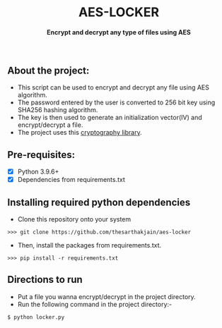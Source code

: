 <p align="center">
	<h1 align="center"> AES-LOCKER </h1>
	<h4 align="center"> Encrypt and decrypt any type of files using AES <h4>
</p>
<br>

## About the project:
- This script can be used to encrypt and decrypt any file using AES algorithm.
- The password entered by the user is converted to 256 bit key using SHA256 hashing algorithm.
- The key is then used to generate an initialization vector(IV) and encrypt/decrypt a file.
- The project uses this [cryptography library](https://github.com/pyca/cryptography).

## Pre-requisites:
- [X] Python 3.9.6+
- [X] Dependencies from requirements.txt

## Installing required python dependencies
- Clone this repository onto your system
```
>>> git clone https://github.com/thesarthakjain/aes-locker
```
- Then, install the packages from requirements.txt.
```
>>> pip install -r requirements.txt
```

## Directions to run
- Put a file you wanna encrypt/decrypt in the project directory.
- Run the following command in the project directory:-
```
$ python locker.py
```
